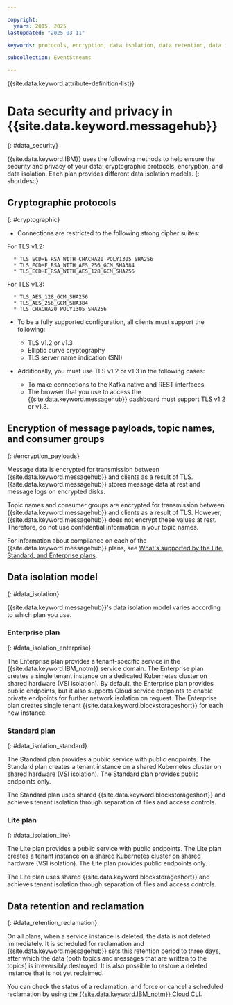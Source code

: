 ```yaml
---

copyright:
  years: 2015, 2025
lastupdated: "2025-03-11"

keywords: protocols, encryption, data isolation, data retention, data isolation model

subcollection: EventStreams

---
```


{{site.data.keyword.attribute-definition-list}}

# Data security and privacy in {{site.data.keyword.messagehub}}
{: #data_security}

{{site.data.keyword.IBM}} uses the following methods to help ensure the security and privacy of your data: cryptographic protocols, encryption, and data isolation. Each plan provides different data isolation models.
{: shortdesc}

## Cryptographic protocols
{: #cryptographic}

* Connections are restricted to the following strong cipher suites:

For TLS v1.2:

      * TLS_ECDHE_RSA_WITH_CHACHA20_POLY1305_SHA256
      * TLS_ECDHE_RSA_WITH_AES_256_GCM_SHA384
      * TLS_ECDHE_RSA_WITH_AES_128_GCM_SHA256

For TLS v1.3:

      * TLS_AES_128_GCM_SHA256
      * TLS_AES_256_GCM_SHA384
      * TLS_CHACHA20_POLY1305_SHA256

* To be a fully supported configuration, all clients must support the following:

    * TLS v1.2 or v1.3
    * Elliptic curve cryptography
    * TLS server name indication (SNI)

* Additionally, you must use TLS v1.2 or v1.3 in the following cases:

    * To make connections to the Kafka native and REST interfaces. 
    * The browser that you use to access the {{site.data.keyword.messagehub}} dashboard must support TLS v1.2 or v1.3.

## Encryption of message payloads, topic names, and consumer groups
{: #encryption_payloads}

Message data is encrypted for transmission between {{site.data.keyword.messagehub}} and clients as a result of TLS. {{site.data.keyword.messagehub}} stores message data at rest and message logs on encrypted disks.

Topic names and consumer groups are encrypted for transmission between {{site.data.keyword.messagehub}} and clients as a result of TLS. However, {{site.data.keyword.messagehub}} does not encrypt these values at rest. Therefore, do not use confidential information in your topic names.

For information about compliance on each of the {{site.data.keyword.messagehub}} plans, see [What's supported by the Lite, Standard, and Enterprise plans](/docs/EventStreams?topic=EventStreams-plan_choose#what_is_supported).

## Data isolation model
{: #data_isolation}

{{site.data.keyword.messagehub}}'s data isolation model varies according to which plan you use.

### Enterprise plan
{: #data_isolation_enterprise}

The Enterprise plan provides a tenant-specific service in the {{site.data.keyword.IBM_notm}} service domain. The Enterprise plan creates a single tenant instance on a dedicated Kubernetes cluster on shared hardware (VSI isolation). By default, the Enterprise plan provides public endpoints, but it also supports Cloud service endpoints to enable private endpoints for further network isolation on request. The Enterprise plan creates single tenant {{site.data.keyword.blockstorageshort}} for each new instance.

### Standard plan
{: #data_isolation_standard}

The Standard plan provides a public service with public endpoints. The Standard plan creates a tenant instance on a shared Kubernetes cluster on shared hardware (VSI isolation). The Standard plan provides public endpoints only.

The Standard plan uses shared {{site.data.keyword.blockstorageshort}} and achieves tenant isolation through separation of files and access controls.

### Lite plan
{: #data_isolation_lite}

The Lite plan provides a public service with public endpoints. The Lite plan creates a tenant instance on a shared Kubernetes cluster on shared hardware (VSI isolation). The Lite plan provides public endpoints only.

The Lite plan uses shared {{site.data.keyword.blockstorageshort}} and achieves tenant isolation through separation of files and access controls.

## Data retention and reclamation
{: #data_retention_reclamation}

On all plans, when a service instance is deleted, the data is not deleted immediately. It is scheduled for reclamation and {{site.data.keyword.messagehub}} sets this retention period to three days, after which the data (both topics and messages that are written to the topics) is irreversibly destroyed. It is also possible to restore a deleted instance that is not yet reclaimed.

You can check the status of a reclamation, and force or cancel a scheduled reclamation by using [the {{site.data.keyword.IBM_notm}} Cloud CLI](/docs/cli?topic=cli-ibmcloud_commands_resource#ibmcloud_resource_reclamations).
